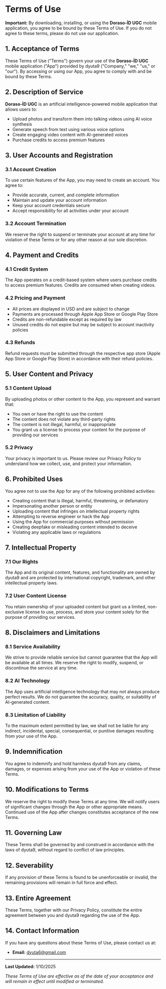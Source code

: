# Terms of Use

**Important:** By downloading, installing, or using the **Doraso-İD UGC** mobile application, you agree to be bound by these Terms of Use. If you do not agree to these terms, please do not use our application.

## 1. Acceptance of Terms

These Terms of Use ("Terms") govern your use of the **Doraso-İD UGC** mobile application ("App") provided by dyuta9 ("Company," "we," "us," or "our"). By accessing or using our App, you agree to comply with and be bound by these Terms.

## 2. Description of Service

**Doraso-İD UGC** is an artificial intelligence-powered mobile application that allows users to:

- Upload photos and transform them into talking videos using AI voice synthesis
- Generate speech from text using various voice options
- Create engaging video content with AI-generated voices
- Purchase credits to access premium features

## 3. User Accounts and Registration

### 3.1 Account Creation

To use certain features of the App, you may need to create an account. You agree to:

- Provide accurate, current, and complete information
- Maintain and update your account information
- Keep your account credentials secure
- Accept responsibility for all activities under your account

### 3.2 Account Termination

We reserve the right to suspend or terminate your account at any time for violation of these Terms or for any other reason at our sole discretion.

## 4. Payment and Credits

### 4.1 Credit System

The App operates on a credit-based system where users purchase credits to access premium features. Credits are consumed when creating videos.

### 4.2 Pricing and Payment

- All prices are displayed in USD and are subject to change
- Payments are processed through Apple App Store or Google Play Store
- Credits are non-refundable except as required by law
- Unused credits do not expire but may be subject to account inactivity policies

### 4.3 Refunds

Refund requests must be submitted through the respective app store (Apple App Store or Google Play Store) in accordance with their refund policies.

## 5. User Content and Privacy

### 5.1 Content Upload

By uploading photos or other content to the App, you represent and warrant that:

- You own or have the right to use the content
- The content does not violate any third-party rights
- The content is not illegal, harmful, or inappropriate
- You grant us a license to process your content for the purpose of providing our services

### 5.2 Privacy

Your privacy is important to us. Please review our Privacy Policy to understand how we collect, use, and protect your information.

## 6. Prohibited Uses

You agree not to use the App for any of the following prohibited activities:

- Creating content that is illegal, harmful, threatening, or defamatory
- Impersonating another person or entity
- Uploading content that infringes on intellectual property rights
- Attempting to reverse engineer or hack the App
- Using the App for commercial purposes without permission
- Creating deepfake or misleading content intended to deceive
- Violating any applicable laws or regulations

## 7. Intellectual Property

### 7.1 Our Rights

The App and its original content, features, and functionality are owned by dyuta9 and are protected by international copyright, trademark, and other intellectual property laws.

### 7.2 User Content License

You retain ownership of your uploaded content but grant us a limited, non-exclusive license to use, process, and store your content solely for the purpose of providing our services.

## 8. Disclaimers and Limitations

### 8.1 Service Availability

We strive to provide reliable service but cannot guarantee that the App will be available at all times. We reserve the right to modify, suspend, or discontinue the service at any time.

### 8.2 AI Technology

The App uses artificial intelligence technology that may not always produce perfect results. We do not guarantee the accuracy, quality, or suitability of AI-generated content.

### 8.3 Limitation of Liability

To the maximum extent permitted by law, we shall not be liable for any indirect, incidental, special, consequential, or punitive damages resulting from your use of the App.

## 9. Indemnification

You agree to indemnify and hold harmless dyuta9 from any claims, damages, or expenses arising from your use of the App or violation of these Terms.

## 10. Modifications to Terms

We reserve the right to modify these Terms at any time. We will notify users of significant changes through the App or other appropriate means. Continued use of the App after changes constitutes acceptance of the new Terms.

## 11. Governing Law

These Terms shall be governed by and construed in accordance with the laws of dyuta9, without regard to conflict of law principles.

## 12. Severability

If any provision of these Terms is found to be unenforceable or invalid, the remaining provisions will remain in full force and effect.

## 13. Entire Agreement

These Terms, together with our Privacy Policy, constitute the entire agreement between you and dyuta9 regarding the use of the App.

## 14. Contact Information

If you have any questions about these Terms of Use, please contact us at:

- **Email:** dyuta6@gmail.com

---

**Last Updated:** 1/10/2025

*These Terms of Use are effective as of the date of your acceptance and will remain in effect until modified or terminated.*
